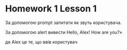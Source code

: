 # Homework 1 Lesson 1
За допомогою prompt запитати як звуть користувача.

За допомогою alert вивести Hello, Alex! How are you?»

де Alex це те, що ввів користувач